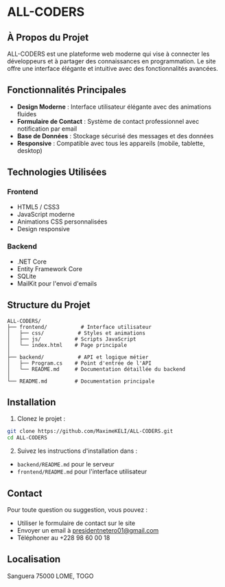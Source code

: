 # ALL-CODERS

## À Propos du Projet

ALL-CODERS est une plateforme web moderne qui vise à connecter les développeurs et à partager des connaissances en programmation. Le site offre une interface élégante et intuitive avec des fonctionnalités avancées.

## Fonctionnalités Principales

- **Design Moderne** : Interface utilisateur élégante avec des animations fluides
- **Formulaire de Contact** : Système de contact professionnel avec notification par email
- **Base de Données** : Stockage sécurisé des messages et des données
- **Responsive** : Compatible avec tous les appareils (mobile, tablette, desktop)

## Technologies Utilisées

### Frontend
- HTML5 / CSS3
- JavaScript moderne
- Animations CSS personnalisées
- Design responsive

### Backend
- .NET Core
- Entity Framework Core
- SQLite
- MailKit pour l'envoi d'emails

## Structure du Projet

```
ALL-CODERS/
├── frontend/           # Interface utilisateur
│   ├── css/           # Styles et animations
│   ├── js/           # Scripts JavaScript
│   └── index.html    # Page principale
│
├── backend/           # API et logique métier
│   ├── Program.cs    # Point d'entrée de l'API
│   └── README.md     # Documentation détaillée du backend
│
└── README.md         # Documentation principale
```

## Installation

1. Clonez le projet :
```bash
git clone https://github.com/MaximeKELI/ALL-CODERS.git
cd ALL-CODERS
```

2. Suivez les instructions d'installation dans :
- `backend/README.md` pour le serveur
- `frontend/README.md` pour l'interface utilisateur

## Contact

Pour toute question ou suggestion, vous pouvez :
- Utiliser le formulaire de contact sur le site
- Envoyer un email à presidentnetero01@gmail.com
- Téléphoner au +228 98 60 00 18

## Localisation

Sanguera
75000 LOME, TOGO
